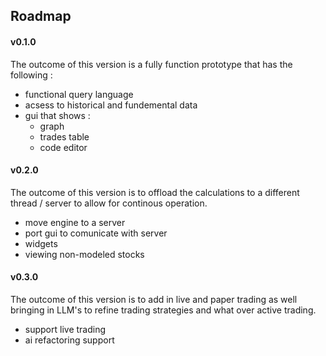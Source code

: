 ## Roadmap

#### v0.1.0
The outcome of this version is a fully function prototype that has the following : 
- functional query language
- acsess to historical and fundemental data
- gui that shows :
    - graph
    - trades table
    - code editor

#### v0.2.0
The outcome of this version is to offload the calculations to a different thread / server 
to allow for continous operation.
- move engine to a server
- port gui to comunicate with server
- widgets
- viewing non-modeled stocks

#### v0.3.0
The outcome of this version is to add in live and paper trading as well bringing in LLM's
to refine trading strategies and what over active trading.
- support live trading
- ai refactoring support
